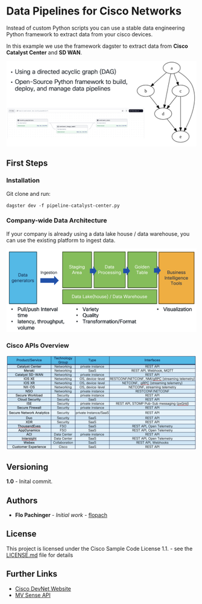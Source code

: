 # Data Pipelines for Cisco Networks

Instead of custom Python scripts you can use a stable data engineering Python framework to extract data from your cisco devices.

In this example we use the framework dagster to extract data from **Cisco Catalyst Center** and **SD WAN**.

![](images/dag.png)

## First Steps

### Installation

Git clone and run:

```
dagster dev -f pipeline-catalyst-center.py
```

### Company-wide Data Architecture

If your company is already using a data lake house / data warehouse, you can use the existing platform to ingest data.

![](images/data-architecture.png)

### Cisco APIs Overview

![](images/cisco-list.png)

## Versioning


**1.0** - Inital commit.

## Authors

* **Flo Pachinger** - *Initial work* - [flopach](https://github.com/flopach)

## License

This project is licensed under the Cisco Sample Code License 1.1. - see the [LICENSE.md](LICENSE.md) file for details

## Further Links

* [Cisco DevNet Website](https://developer.cisco.com)
* [MV Sense API](https://developer.cisco.com/meraki/mv-sense/#!overview)